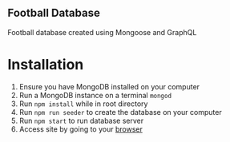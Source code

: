 ## Football Database

Football database created using Mongoose and GraphQL

# Installation
1. Ensure you have MongoDB installed on your computer
2. Run a MongoDB instance on a terminal
`mongod`
3. Run `npm install` while in root directory
4. Run `npm run seeder` to create the database on your computer
5. Run `npm start` to run database server
6. Access site by going to your [browser](http://localhost:4000/graphql)